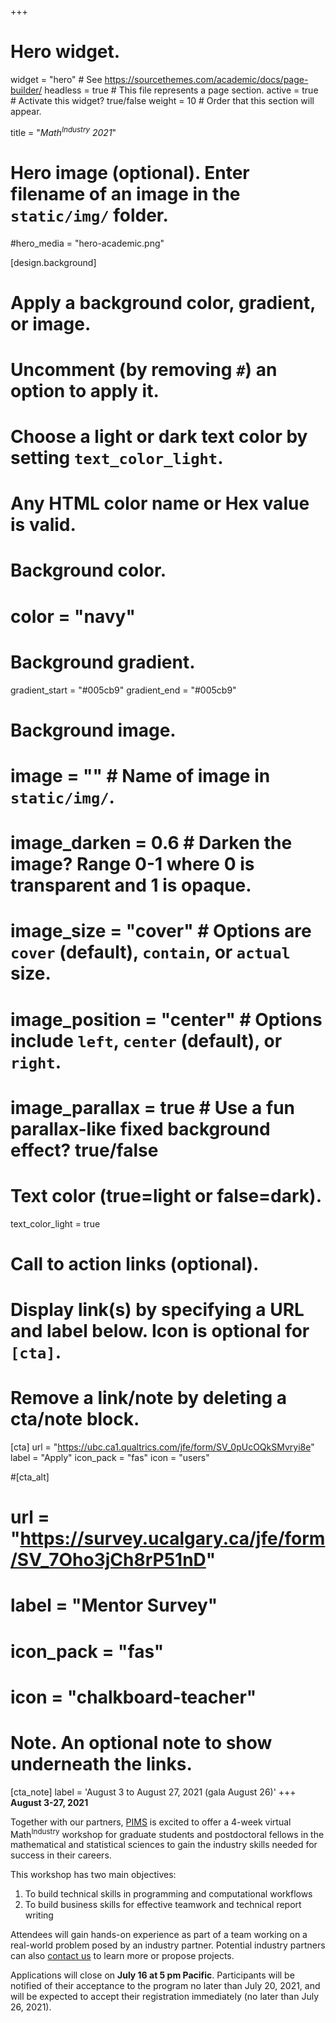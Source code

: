 +++
# Hero widget.
widget = "hero"  # See https://sourcethemes.com/academic/docs/page-builder/
headless = true  # This file represents a page section.
active = true  # Activate this widget? true/false
weight = 10  # Order that this section will appear.

title = "<em>Math<sup>Industry</sup> 2021</em>"

# Hero image (optional). Enter filename of an image in the `static/img/` folder.
#hero_media = "hero-academic.png"

[design.background]
  # Apply a background color, gradient, or image.
  #   Uncomment (by removing `#`) an option to apply it.
  #   Choose a light or dark text color by setting `text_color_light`.
  #   Any HTML color name or Hex value is valid.

  # Background color.
  # color = "navy"
  
  # Background gradient.
  gradient_start = "#005cb9"
  gradient_end = "#005cb9"

  # Background image.
  # image = ""  # Name of image in `static/img/`.
  # image_darken = 0.6  # Darken the image? Range 0-1 where 0 is transparent and 1 is opaque.
  # image_size = "cover"  #  Options are `cover` (default), `contain`, or `actual` size.
  # image_position = "center"  # Options include `left`, `center` (default), or `right`.
  # image_parallax = true  # Use a fun parallax-like fixed background effect? true/false
  
  # Text color (true=light or false=dark).
  text_color_light = true

# Call to action links (optional).
#   Display link(s) by specifying a URL and label below. Icon is optional for `[cta]`.
#   Remove a link/note by deleting a cta/note block.
[cta]
  url = "https://ubc.ca1.qualtrics.com/jfe/form/SV_0pUcOQkSMvryi8e"
  label = "Apply"
  icon_pack = "fas"
  icon = "users"
  
#[cta_alt]
#  url = "https://survey.ucalgary.ca/jfe/form/SV_7Oho3jCh8rP51nD"
#  label = "Mentor Survey"
#  icon_pack = "fas"
#  icon = "chalkboard-teacher"

# Note. An optional note to show underneath the links.
[cta_note]
  label = 'August 3 to August 27, 2021 (gala August 26)'
+++
**August 3-27, 2021**

Together with our partners, [PIMS](https://www.pims.math.ca) is excited to offer
a 4-week virtual Math<sup>Industry</sup> workshop for graduate students
and postdoctoral fellows in the mathematical and statistical sciences to gain
the industry skills needed for success in their careers.

This workshop has two main objectives:

1. To build technical skills in programming and computational workflows
2. To build business skills for effective teamwork and technical report writing

Attendees will gain hands-on experience as part of a team working on a
real-world problem posed by an industry partner. Potential industry partners
can also [contact us](#contact) to learn more or propose projects.

Applications will close on **July 16 at 5 pm Pacific**.  Participants will be
notified of their acceptance to the program no later than July 20, 2021, and
will be expected to accept their registration immediately (no later than July
26, 2021).
